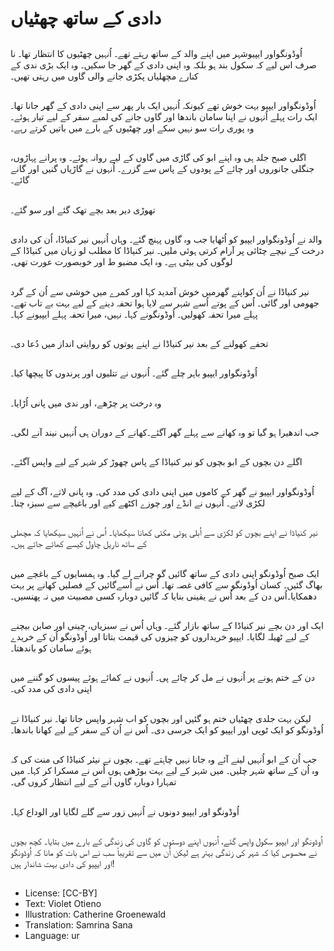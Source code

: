 # دادی کے ساتھ چھٹیاں

##
اُوڈونگواور ایپیوشہر میں اپنے والد کے ساتھ رہتے تھے۔ اُنہیں چھٹیوں کا انتظار تھا۔ نا صرف اس لیے کہ سکول بند ہو بلکہ وہ اپنی دادی کے گھر جا سکیں۔ وہ ایک بڑی ندی کے کنارے مچھلیاں پکڑی جانے والی گاوں میں رہتی تھیں۔

##
اُوڈونگواور ایپیو بہت خوش تھے کیونکہ اُنہیں ایک بار پھر سے اپنی دادی کے گھر جانا تھا۔ ایک رات پہلے اُنہوں نے اپنا سامان باندھا اور گاوں جانے کی لمبے سفر کے لیے تیار ہوئے۔ وہ پوری رات سو نہیں سکے اور چھٹیوں کے بارے میں باتیں کرتے رہے۔

##
اگلی صبح جلد ہی وہ اپنے ابو کی گاڑی میں گاوں کے لیے روانہ ہوئے۔ وہ پرانے پہاڑوں، جنگلی جانوروں اور چائے کے پودوں کے پاس سے گزرے۔ اُنہوں نے گاڑیاں گنیں اور گانے گائے۔

##
تھوڑی دیر بعد بچے تھک گئے اور سو گئے۔

##
والد نے اُوڈونگواور ایپیو کو اُٹھایا جب وہ گاوں پہنچ گئے۔ وہاں اُنہیں نیر کنیاڈا، اُن کی دادی درخت کے نیچے چٹائی پر آرام کرتی ہوئی ملیں۔ نیر کنیاڈا کا مطلب لو زبان میں کنیاڈا کے لوگوں کی بیٹی ہے۔ وہ ایک مضبو ط اور خوبصورت عورت تھی۔

##
نیر کنیاڈا نے اُن کواپنے گھرمیں خوش آمدید کہا اور کمرے میں خوشی سے اُن کے گرد جھومی اور گائی۔ اُس کے پوتے اُسے شہر سے لایا ہوا تحفہ دینے کے لیے بہت بے تاب تھے۔ پہلے میرا تحفہ کھولیں۔ اُوڈونگونے کہا۔ نہیں، میرا تحفہ پہلے ایپیونے کہا۔

##
تحفے کھولنے کے بعد نیر کنیاڈا نے اپنے پوتوں کو روایتی انداز میں دُعا دی۔

##
اُوڈونگواور ایپیو باہر چلے گئے۔ اُنہوں نے تتلیوں اور پرندوں کا پیچھا کیا۔

##
وہ درخت پر چڑھے، اور ندی میں پانی اُڑایا۔

##
جب اندھیرا ہو گیا تو وہ کھانے سے پہلے گھر آگئے۔کھانے کے دوران ہی اُنہیں نیند آنے لگی۔

##
اگلے دن بچوں کے ابو بچوں کو نیر کنیاڈا کے پاس چھوڑ کر شہر کے لیے واپس آگئے۔

##
اُوڈونگواور ایپیو نے گھر کے کاموں میں اپنی دادی کی مدد کی۔ وہ پانی لاتے، آگ کے لیے لکڑی لاتے۔ اُنہوں نے انڈے اور چوزے اکٹھے کیے اور باغیچے سے سبزہ چنا۔

##
نیر کنیاڈا نے اپنے بچوں کو لکڑی سے اُبلی ہوئی مکئی کھانا سیکھایا۔ اُس نے اُنہیں سیکھایا کہ مچھلی کے ساتھ ناریل چاول کیسے کھائے جاتے ہیں۔

##
ایک صبح اُوڈونگو اپنی دادی کے ساتھ گائیں گو چرانے لے گیا۔ وہ ہمسایوں کے باغچے میں بھاگ گئیں۔ کسان اُوڈونگو سے کافی غصہ تھا۔ اُس نے اُسےگائیں کے فصلیں کھانے پر بہت دھمکایا۔اُس دن کے بعد اُس نے یقینی بنایا کہ گائیں دوبارہ کسی مصبیت میں نہ پھنسیں۔

##
ایک اور دن بچے نیر کنیاڈا کے ساتھ بازار گئے۔ وہاں اُس نے سبزیاں، چینی اور صابن بیچنے کے لیے ٹھیلہ لگایا۔ ایپیو خریداروں کو چیزوں کی قیمت بتاتا اور اُوڈونگو اُن کے خریدے ہوئے سامان کو باندھتا۔

##
دن کے ختم ہونے پر اُنہوں نے مل کر چائے پی۔ اُنہوں نے کمائے ہوئے پیسوں کو گننے میں اپنی دادی کی مدد کی۔

##
لیکن بہت جلدی چھٹیاں ختم ہو گئیں اور بچوں کو اب شہر واپس جانا تھا۔ نیر کنیاڈا نے اُوڈونگو کو ایک ٹوپی اور ایپیو کو ایک جرسی دی۔ اُس نے اُن کے سفر کے لیے کھانا باندھا۔

##
جب اُن کے ابو اُنہیں لینے آئے وہ جانا نہیں چاہتے تھے۔ بچوں نے نیئر کنیاڈا کی منت کی کہ وہ اُن کے ساتھ شہر چلیں۔ میں شہر کے لیے بہت بوڑھی ہوں اُس نے مسکرا کر کہا۔ میں تمہارا دوبارہ گاوں آنے کے لیے انتظار کروں گی۔

##
اُوڈونگو اور ایپیو دونوں نے اُنہیں زور سے گلے لگایا اور الوداع کہا۔

##
اُوڈونگو اور ایپیو سکول واپس گئے، اُنہوں اپنے دوستوں کو گاوں کی زندگی کے بارے میں بتایا۔ کچھ بچوں نے محسوس کیا کہ شہر کی زندگی بہتر ہے لیکن اُن میں سے تقریباً سب نے اس بات کو مانا کہ اُوڈونگو اور ایپیو کی دادی بہت شاندار ہیں!

##
* License: [CC-BY]
* Text: Violet Otieno
* Illustration: Catherine Groenewald
* Translation: Samrina Sana
* Language: ur

